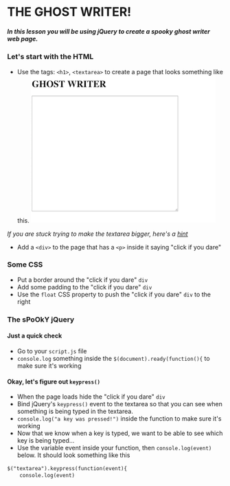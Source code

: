# THE GHOST WRITER!
##### In this lesson you will be using jQuery to create a spooky ghost writer web page.

### Let's start with the HTML
* Use the tags: `<h1>`, `<textarea>` to create a page that looks something like this.
![screen](images/example.png)


*If you are stuck trying to make the textarea bigger, here's a [hint](https://www.w3schools.com/tags/tryit.asp?filename=tryhtml_textarea)*
* Add a `<div>` to the page that has a `<p>` inside it saying "click if you dare"

### Some CSS
* Put a border around the "click if you dare" `div` 
* Add some padding to the "click if you dare" `div`
* Use the `float` CSS property to push the "click if you dare" `div` to the right

### The sPoOkY jQuery
#### Just a quick check
* Go to your `script.js` file
* `console.log` something inside the `$(document).ready(function(){` to make sure it's working
#### Okay, let's figure out `keypress()`
* When the page loads hide the "click if you dare" `div`
* Bind jQuery's `keypress()` event to the textarea so that you can see when something is being typed in the textarea.
* `console.log("a key was pressed!")` inside the function to make sure it's working
* Now that we know when a key is typed, we want to be able to see which key is being typed...
* Use the variable event inside your function, then `console.log(event)` below. It should look something like this 

```
$("textarea").keypress(function(event){
    console.log(event)
``` 
